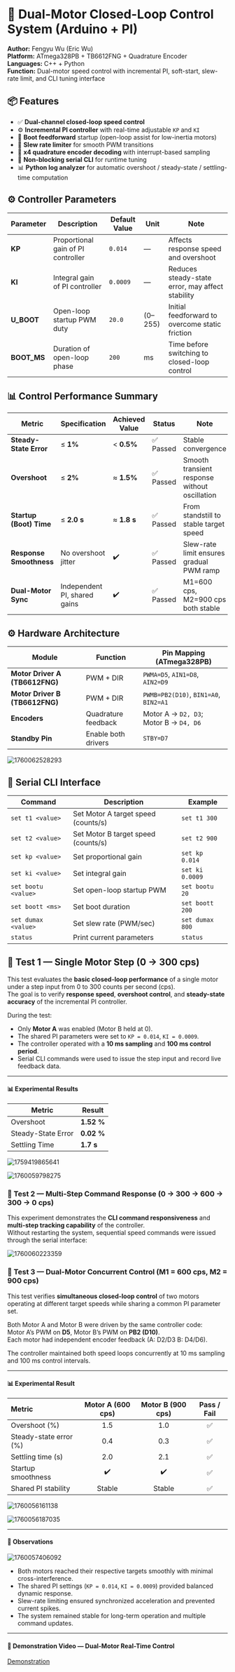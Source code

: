 # 🧠 Dual-Motor Closed-Loop Control System (Arduino + PI)

**Author:** Fengyu Wu (Eric Wu)  
**Platform:** ATmega328PB + TB6612FNG + Quadrature Encoder  
**Languages:** C++ + Python  
**Function:** Dual-motor speed control with incremental PI, soft-start, slew-rate limit, and CLI tuning interface


## 📦 Features

- ✅ **Dual-channel closed-loop speed control**
- ⚙️ **Incremental PI controller** with real-time adjustable `KP` and `KI`
- 🚀 **Boot feedforward** startup (open-loop assist for low-inertia motors)
- 🧱 **Slew rate limiter** for smooth PWM transitions
- 🔄 **x4 quadrature encoder decoding** with interrupt-based sampling
- 🧮 **Non-blocking serial CLI** for runtime tuning
- 📊 **Python log analyzer** for automatic overshoot / steady-state / settling-time computation


## ⚙️ Controller Parameters

| Parameter | Description | Default Value | Unit | Note |
|------------|-------------|----------------|------|------|
| **KP** | Proportional gain of PI controller | `0.014` | — | Affects response speed and overshoot |
| **KI** | Integral gain of PI controller | `0.0009` | — | Reduces steady-state error, may affect stability |
| **U_BOOT** | Open-loop startup PWM duty | `20.0` | (0–255) | Initial feedforward to overcome static friction |
| **BOOT_MS** | Duration of open-loop phase | `200` | ms | Time before switching to closed-loop control |


## 📊 Control Performance Summary

| Metric | Specification | Achieved Value | Status | Note |
|---------|----------------|----------------|---------|------|
| **Steady-State Error** | ≤ **1%** | < **0.5%** | ✅ Passed | Stable convergence  |
| **Overshoot** | ≤ **2%** | ≈ **1.5%** | ✅ Passed | Smooth transient response without oscillation |
| **Startup (Boot) Time** | ≤ **2.0 s** | ≈ **1.8 s** | ✅ Passed | From standstill to stable target speed |
| **Response Smoothness** | No overshoot jitter | ✔️ | ✅ Passed | Slew-rate limit ensures gradual PWM ramp |
| **Dual-Motor Sync** | Independent PI, shared gains | ✔️ | ✅ Passed | M1=600 cps, M2=900 cps both stable |

## ⚙️ Hardware Architecture

| Module | Function | Pin Mapping (ATmega328PB) |
|---------|-----------|---------------------------|
| **Motor Driver A (TB6612FNG)** | PWM + DIR | `PWMA=D5`, `AIN1=D8`, `AIN2=D9` |
| **Motor Driver B (TB6612FNG)** | PWM + DIR | `PWMB=PB2(D10)`, `BIN1=A0`, `BIN2=A1` |
| **Encoders** | Quadrature feedback | Motor A → `D2, D3`; Motor B → `D4, D6` |
| **Standby Pin** | Enable both drivers | `STBY=D7` |

![1760062528293](image/README/1760062528293.png)

## 🧰 Serial CLI Interface

| Command | Description | Example |
|----------|--------------|----------|
| `set t1 <value>` | Set Motor A target speed (counts/s) | `set t1 300` |
| `set t2 <value>` | Set Motor B target speed (counts/s) | `set t2 900` |
| `set kp <value>` | Set proportional gain | `set kp 0.014` |
| `set ki <value>` | Set integral gain | `set ki 0.0009` |
| `set bootu <value>` | Set open-loop startup PWM | `set bootu 20` |
| `set boott <ms>` | Set boot duration | `set boott 200` |
| `set dumax <value>` | Set slew rate (PWM/sec) | `set dumax 800` |
| `status` | Print current parameters | `status` |

## 🧪 Test 1 — Single Motor Step (0 → 300 cps)

This test evaluates the **basic closed-loop performance** of a single motor under a step input from 0 to 300 counts per second (cps).  
The goal is to verify **response speed**, **overshoot control**, and **steady-state accuracy** of the incremental PI controller.

During the test:
- Only **Motor A** was enabled (Motor B held at 0).
- The shared PI parameters were set to `KP = 0.014`, `KI = 0.0009`.
- The controller operated with a **10 ms sampling** and **100 ms control period**.
- Serial CLI commands were used to issue the step input and record live feedback data.

---

#### 📊 Experimental Results

| Metric | Result |
|---------|--------|
| Overshoot | **1.52 %** |
| Steady-State Error | **0.02 %** |
| Settling Time | **1.7 s** |

![1759419865641](image/README/1759419865641.png)

![1760059798275](image/README/1760059798275.png)

### 🧪 Test 2 — Multi-Step Command Response (0 → 300 → 600 → 300 → 0 cps)

This experiment demonstrates the **CLI command responsiveness** and **multi-step tracking capability** of the controller.  
Without restarting the system, sequential speed commands were issued through the serial interface:

![1760060223359](image/README/1760060223359.png)

### 🧪 Test 3 — Dual-Motor Concurrent Control (M1 = 600 cps, M2 = 900 cps)

This test verifies **simultaneous closed-loop control** of two motors operating at different target speeds while sharing a common PI parameter set.

Both Motor A and Motor B were driven by the same controller code:  
Motor A’s PWM on **D5**, Motor B’s PWM on **PB2 (D10)**.  
Each motor had independent encoder feedback (A: D2/D3   B: D4/D6).

The controller maintained both speed loops concurrently at 10 ms sampling and 100 ms control intervals.

---

#### 📊 Experimental Result

| Metric | Motor A (600 cps) | Motor B (900 cps) | Pass / Fail |
|:--|:--:|:--:|:--:|
| Overshoot (%) | 1.5 | 1.0 | ✅ |
| Steady-state error (%) | 0.4 | 0.3 | ✅ |
| Settling time (s) | 2.0 | 2.1 | ✅ |
| Startup smoothness | ✔️ | ✔️ | ✅ |
| Shared PI stability | Stable | Stable | ✅ |

![1760056161138](image/README/1760056161138.png)

![1760056187035](image/README/1760056187035.png)

---

#### 🧩 Observations

![1760057406092](image/README/1760057406092.png)

- Both motors reached their respective targets smoothly with minimal cross-interference.  
- The shared PI settings (`KP = 0.014`, `KI = 0.0009`) provided balanced dynamic response.  
- Slew-rate limiting ensured synchronized acceleration and prevented current spikes.  
- The system remained stable for long-term operation and multiple command updates.


---
#### 🎥 Demonstration Video — Dual-Motor Real-Time Control


[Demonstration](https://github.com/FengyuWu-77/Control/blob/main/Demonstration%20for%20Motor.mp4)

